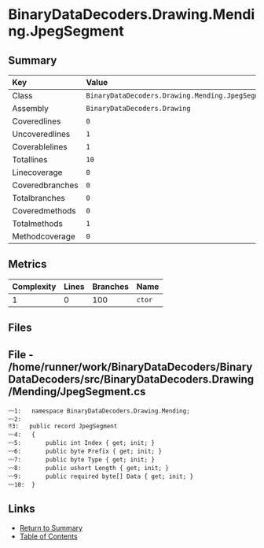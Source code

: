 ﻿# BinaryDataDecoders.Drawing.Mending.JpegSegment

## Summary

| Key             | Value                                            |
| :-------------- | :----------------------------------------------- |
| Class           | `BinaryDataDecoders.Drawing.Mending.JpegSegment` |
| Assembly        | `BinaryDataDecoders.Drawing`                     |
| Coveredlines    | `0`                                              |
| Uncoveredlines  | `1`                                              |
| Coverablelines  | `1`                                              |
| Totallines      | `10`                                             |
| Linecoverage    | `0`                                              |
| Coveredbranches | `0`                                              |
| Totalbranches   | `0`                                              |
| Coveredmethods  | `0`                                              |
| Totalmethods    | `1`                                              |
| Methodcoverage  | `0`                                              |

## Metrics

| Complexity | Lines | Branches | Name    |
| :--------- | :---- | :------- | :------ |
| 1          | 0     | 100      | `ctor`  |

## Files

## File - /home/runner/work/BinaryDataDecoders/BinaryDataDecoders/src/BinaryDataDecoders.Drawing/Mending/JpegSegment.cs

```CSharp
〰1:   namespace BinaryDataDecoders.Drawing.Mending;
〰2:   
‼3:   public record JpegSegment
〰4:   {
〰5:       public int Index { get; init; }
〰6:       public byte Prefix { get; init; }
〰7:       public byte Type { get; init; }
〰8:       public ushort Length { get; init; }
〰9:       public required byte[] Data { get; init; }
〰10:  }
```

## Links

* [Return to Summary](Summary.md)
* [Table of Contents](../TOC.md)

